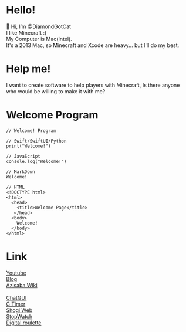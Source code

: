 # Hello!
👋 Hi, I’m @DiamondGotCat
<br>
I like Minecraft :)
<br>
My Computer is Mac(Intel).
<br>
It's a 2013 Mac, so Minecraft and Xcode are heavy... but I'll do my best.

# Help me!
I want to create software to help players with Minecraft,
Is there anyone who would be willing to make it with me?

# Welcome Program

```
// Welcome! Program

// Swift/SwiftUI/Python
print("Welcome!")

// JavaScript
console.log("Welcome!")

// MarkDown
Welcome!

// HTML
<!DOCTYPE html>
<html>
  <head>
    <title>Welcome Page</title> 
   </head>
  <body>  
    Welcome!
  </body>
</html>
```
# Link
[Youtube](https://youtube.com/@DiamondGotCat)
<br>
[Blog](https://sites.google.com/view/diamondgotcat-blog)
<br>
[Azisaba Wiki](https://sites.google.com/view/diamondgotcat-azisabawiki)
<br>
<br>
[ChatGUI](https://diamondgotcat.github.io/ChatGUI/index.html)
<br>
[C Timer](https://diamondgotcat.github.io/C%20Timer.html)
<br>
[Shogi Web](https://diamondgotcat.github.io/%E5%B0%86%E6%A3%8BWeb%20(Scratch%E3%81%A7%E5%8E%9F%E4%BD%9C%E3%81%82%E3%82%8A).html)
<br>
[StopWatch](https://diamondgotcat.github.io/Stop%20Watch.html)
<br>
[Digital roulette](https://diamondgotcat.github.io/Digital%20roulette.html)
<br>

<!---
DiamondGotCat/DiamondGotCat is a ✨ special ✨ repository because its `README.md` (this file) appears on your GitHub profile.
You can click the Preview link to take a look at your changes.
--->
